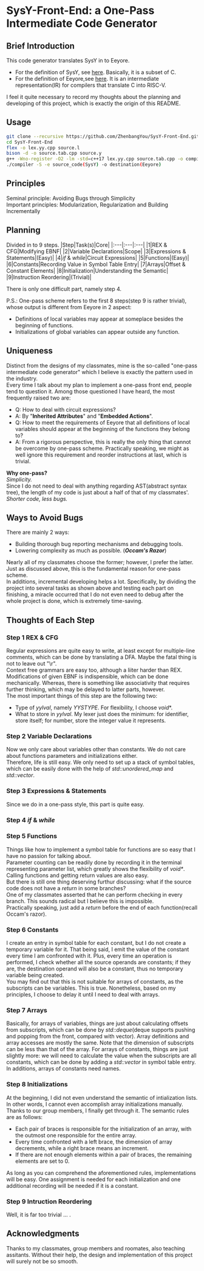 # SysY-Front-End: a One-Pass Intermediate Code Generator
## Brief Introduction
This code generator translates SysY in to Eeyore.  
  - For the definition of SysY, see [here](https://pku-minic.github.io/online-doc/#/sysy/). Basically, it is a subset of C.  
  - For the definition of Eeyore,see [here](https://pku-minic.github.io/online-doc/#/ir/eeyore). It is an intermediate representation(IR) for compilers that translate C into RISC-V.  

I feel it quite necessary to record my thoughts about the planning and developing of this project, which is exactly the origin of this README.  

## Usage
```Bash
git clone --recursive https://github.com/ZhenbangYou/SysY-Front-End.git  
cd SysY-Front-End  
flex -o lex.yy.cpp source.l  
bison -d -o source.tab.cpp source.y  
g++ -Wno-register -O2 -lm -std=c++17 lex.yy.cpp source.tab.cpp -o compiler -Idirs  
./compiler -S -e source_code(SysY) -o destination(Eeyore)
```

## Principles
Seminal principle: Avoiding Bugs through Simplicity  
Important principles: Modularization, Regularization and Building Incrementally

## Planning
Divided in to 9 steps.
|Step|Task(s)|Core|
|:---|:---|:---|
|1|REX & CFG|Modifying EBNF|
|2|Variable Declarations|Scope|
|3|Expressions & Statements|(Easy)|
|4|*if* & *while*|Circuit Expressions|
|5|Functions|(Easy)|
|6|Constants|Recording Value in Symbol Table Entry|
|7|Arrays|Offset & Constant Elements|
|8|Initialization|Understanding the Semantic|
|9|Instruction Reordering|(Trivial)|

There is only one difficult part, namely step 4.  

P.S.: One-pass scheme refers to the first 8 steps(step 9 is rather trivial), whose output is different from Eeyore in 2 aspect:  
  - Definitions of local variables may appear at someplace besides the beginning of functions.
  - Initializations of global variables can appear outside any function.

## Uniqueness
Distinct from the designs of my classmates, mine is the so-called "one-pass intermediate code generator" which I believe is exactly the pattern used in the industry.  
Every time I talk about my plan to implement a one-pass front end, people tend to question it. Among those questioned I have heard, the most frequently raised two are:   
  - Q: How to deal with circuit expressions?  
  - A: By "**Inherited Attributes**" and "**Embedded Actions**".  
  - Q: How to meet the requirements of Eeyore that all definitions of local variables should appear at the beginning of the functions they belong to?  
  - A: From a rigorous perspective, this is really the only thing that cannot be overcome by one-pass scheme. Practically speaking, we might as well ignore this requirement and reorder instructions at last, which is trivial.  

**Why one-pass?**  
*Simplicity.*  
Since I do not need to deal with anything regarding AST(abstract syntax tree), the length of my code is just about a half of that of my classmates'.  
*Shorter code, less bugs.*  

## Ways to Avoid Bugs
There are mainly 2 ways:  
  - Building thorough bug reporting mechanisms and debugging tools.  
  - Lowering complexity as much as possible. (***Occam's Razor***)  

Nearly all of my classmates choose the former; however, I prefer the latter. Just as discussed above, this is the fundamental reason for one-pass scheme.  
In additions, incremental developing helps a lot. Specifically, by dividing the project into several tasks as shown above and testing each part on finishing, a miracle occurred that I do not even need to debug after the whole project is done, which is extremely time-saving.  

## Thoughts of Each Step
### Step 1 REX & CFG
Regular expressions are quite easy to write, at least except for multiple-line comments, which can be done by translating a DFA. Maybe the fatal thing is not to leave out "\r".  
Context free grammars are easy too, although a liiter harder than REX. Modifications of given EBNF is indispensible, which can be done mechanically. Whereas, there is something like associativity that requires further thinking, which may be delayed to latter parts, however.  
The most important things of this step are the following two:  
  - Type of *yylval*, namely *YYSTYPE*. For flexibility, I choose *void**.  
  - What to store in *yylval*. My lexer just does the minimum: for identifier, store itself; for number, store the integer value it represents.  
### Step 2 Variable Declarations
Now we only care about variables other than constants. We do not care about functions parameters and initializations either.  
Therefore, life is still easy. We only need to set up a stack of symbol tables, which can be easily done with the help of *std::unordered_map* and *std::vector*.  
### Step 3 Expressions & Statements
Since we do in a one-pass style, this part is quite easy.
### Step 4 *if* & *while*

### Step 5 Functions
Things like how to implement a symbol table for functions are so easy that I have no passion for talking about.  
Parameter counting can be readily done by recording it in the terminal representing parameter list, which greatly shows the flexibility of *void\**.  
Calling functions and getting return values are also easy.  
But there is still one thing deserving furthur discussing: what if the source code does not have a *return* in some branches?  
One of my classmates asserted that he can perform checking in every branch. This sounds radical but I believe this is impossible.  
Practically speaking, just add a *return* before the end of each function(recall Occam's razor).
### Step 6 Constants
I create an entry in symbol table for each constant, but I do not create a temporary variable for it. That being said, I emit the value of the constant every time I am confronted with it. Plus, every time an operation is performed, I check whether all the source operands are constants; if they are, the destination operand will also be a constant, thus no temporary variable being created.  
You may find out that this is not suitable for arrays of constants, as the subscripts can be variables. This is true. Nonetheless, based on my principles, I choose to delay it until I need to deal with arrays.  
### Step 7 Arrays
Basically, for arrays of variables, things are just about calculating offsets from subscripts, which can be done by *std::deque*(deque supports pushing and popping from the front, compared with vector). Array definitions and array accesses are mostly the same. Note that the dimension of subscripts can be less than that of the array.
For arrays of constants, things are just slightly more: we will need to calculate the value when the subscripts are all constants, which can be done by adding a *std::vector* in symbol table entry. In additions, arrays of constants need names.
### Step 8 Initializations
At the beginning, I did not even understand the semantic of intialization lists. In other words, I cannot even accomplish array initializations manually. Thanks to our group members, I finally get through it. The semantic rules are as follows:
  - Each pair of braces is responsible for the initialization of an array, with the outmost one responsible for the entire array.  
  - Every time confronted with a left brace, the dimension of array decrements, while a right brace means an increment.  
  - If there are not enough elements within a pair of braces, the remaining elements are set to 0.  

As long as you can comprehend the aforementioned rules, implementations will be easy. One assignment is needed for each initialization and one additional recording will be needed if it is a constant.  
### Step 9 Intruction Reordering
Well, it is far too trivial ... .  
## Acknowledgments
Thanks to my classmates, group members and roomates, also teaching assitants. Without their help, the design and implementation of this project will surely not be so smooth.  
